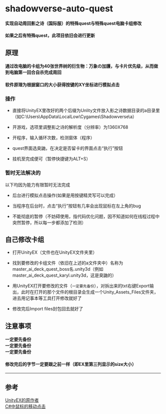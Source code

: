 # shadowverse-auto-quest

<h4>实现自动周回影之诗（国际服）的特殊quest与特殊quest电脑卡组修改</h4>
<h4>如果之后有特殊quest，此项目依旧会进行更新</h4>

## 原理

<h4>通过改电脑的卡组为40张世界树的衍生物：万象の加護，与卡片优先级，从而做到电脑第一回合自杀完成周回</h4>
<h4>软件原理为根据窗口的大小获得按键的XY坐标进行模拟点击</h4>

### 操作

* 直接将UnityEX里改好的两个后缀为Unlity文件放入影之诗数据目录的a目录里（如C:\Users\AppData\LocalLow\Cygames\Shadowverse\a）<br />
- 开游戏，选项里调整影之诗的解析度（分辨率）为1360X768<br />
* 开程序，输入循环次数，检测窗体（程序）<br />
- quest界面选臭鼬，在决定是否留卡的界面点击“执行”按钮<br />
* 挂机至完成便可（暂停快捷键为ALT+S）<br />
### 暂时无法解决的

以下均因为能力有限暂时无法完成<br />
* 后台进行模拟点击操作(如果是用按键精灵写可以完成）<br />
- 当程序在后台时，点击“执行”按钮有几率会出现鼠标在左上角的bug<br />
* 不能彻底的暂停（不妨碍使用，指代码优化问题，因不知道如何在线程过程中突然暂停，所以每一步都添加了检测）<br />

## 自己修改卡组

* 打开UnityEX（文件也在UnityEX文件夹里）<br />
- 找到要修改的卡组文件（依旧在上述的a文件夹中）名称为master_ai_deck_quest_boss名.unity3d（例如master_ai_deck_quest_karyl.unity3d，这是臭鼬的）<br />
* 用UnityEX打开要修改的文件（`一定要先备份`），对拆出来的txt右键Export输出，此时在打开的那个文件的根目录会生成一个Unity_Assets_Files文件夹，进去用记事本等工具打开修改就好了<br />
- 修改完后Import files封包回去就好了<br />
## 注意事项

<h4>一定要先备份<br /> 一定要先备份 <br />一定要先备份<br /></h4>
<h4>修改完后的字节一定要跟之前一样（即EX里第三列显示的size大小）</h4>

***

## 参考

 [ UnityEX的原作者](https://www.undertow.club/threads/mod-shadowverse-for-pc-on-steam.9976/)<br />
 [ C#中鼠标的移动点击](https://blog.csdn.net/TH_NUM/article/details/83274835)
